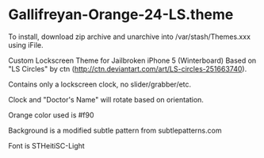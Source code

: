 Gallifreyan-Orange-24-LS.theme
==============================

To install, download zip archive and unarchive into /var/stash/Themes.xxx using iFile.

Custom Lockscreen Theme for Jailbroken iPhone 5 (Winterboard)
Based on "LS Circles" by ctn (http://ctn.deviantart.com/art/LS-circles-251663740). 

Contains only a lockscreen clock, no slider/grabber/etc.

Clock and "Doctor's Name" will rotate based on orientation.

Orange color used is #f90

Background is a modified subtle pattern from subtlepatterns.com

Font is STHeitiSC-Light


